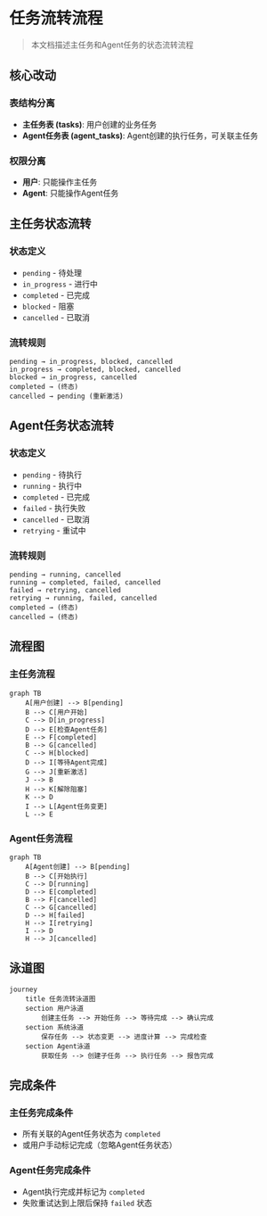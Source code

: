 # 任务流转流程

> 本文档描述主任务和Agent任务的状态流转流程

## 核心改动

### 表结构分离
- **主任务表 (tasks)**: 用户创建的业务任务
- **Agent任务表 (agent_tasks)**: Agent创建的执行任务，可关联主任务

### 权限分离
- **用户**: 只能操作主任务
- **Agent**: 只能操作Agent任务

## 主任务状态流转

### 状态定义
- `pending` - 待处理
- `in_progress` - 进行中
- `completed` - 已完成
- `blocked` - 阻塞
- `cancelled` - 已取消

### 流转规则
```text
pending → in_progress, blocked, cancelled
in_progress → completed, blocked, cancelled
blocked → in_progress, cancelled
completed → (终态)
cancelled → pending (重新激活)
```

## Agent任务状态流转

### 状态定义
- `pending` - 待执行
- `running` - 执行中
- `completed` - 已完成
- `failed` - 执行失败
- `cancelled` - 已取消
- `retrying` - 重试中

### 流转规则
```text
pending → running, cancelled
running → completed, failed, cancelled
failed → retrying, cancelled
retrying → running, failed, cancelled
completed → (终态)
cancelled → (终态)
```

## 流程图

### 主任务流程
```mermaid
graph TB
    A[用户创建] --> B[pending]
    B --> C[用户开始]
    C --> D[in_progress]
    D --> E[检查Agent任务]
    E --> F[completed]
    B --> G[cancelled]
    C --> H[blocked]
    D --> I[等待Agent完成]
    G --> J[重新激活]
    J --> B
    H --> K[解除阻塞]
    K --> D
    I --> L[Agent任务变更]
    L --> E
```

### Agent任务流程
```mermaid
graph TB
    A[Agent创建] --> B[pending]
    B --> C[开始执行]
    C --> D[running]
    D --> E[completed]
    B --> F[cancelled]
    C --> G[cancelled]
    D --> H[failed]
    H --> I[retrying]
    I --> D
    H --> J[cancelled]
```

## 泳道图

```mermaid
journey
    title 任务流转泳道图
    section 用户泳道
        创建主任务 --> 开始任务 --> 等待完成 --> 确认完成
    section 系统泳道
        保存任务 --> 状态变更 --> 进度计算 --> 完成检查
    section Agent泳道
        获取任务 --> 创建子任务 --> 执行任务 --> 报告完成
```

## 完成条件

### 主任务完成条件
- 所有关联的Agent任务状态为 `completed`
- 或用户手动标记完成（忽略Agent任务状态）

### Agent任务完成条件
- Agent执行完成并标记为 `completed`
- 失败重试达到上限后保持 `failed` 状态